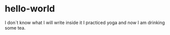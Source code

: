 # hello-world
I don´t know what I will write inside it
I practiced yoga and now I am drinking some tea.
